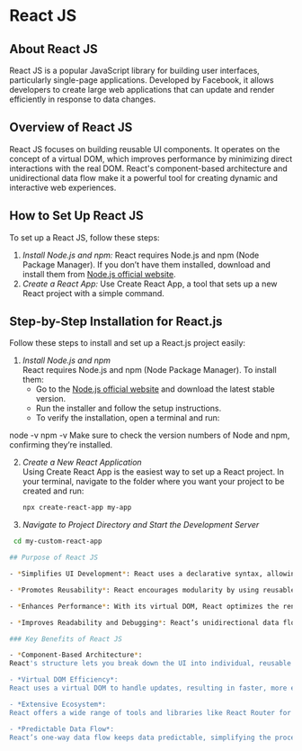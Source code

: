 # React JS

## About React JS
React JS is a popular JavaScript library for building user interfaces, particularly single-page applications. Developed by Facebook, it allows developers to create large web applications that can update and render efficiently in response to data changes.

## Overview of React JS
React JS focuses on building reusable UI components. It operates on the concept of a virtual DOM, which improves performance by minimizing direct interactions with the real DOM. React's component-based architecture and unidirectional data flow make it a powerful tool for creating dynamic and interactive web experiences.

## How to Set Up React JS
To set up a React JS, follow these steps:

1. *Install Node.js and npm:* React requires Node.js and npm (Node Package Manager). If you don’t have them installed, download and install them from [Node.js official website](https://nodejs.org/).
2. *Create a React App:* Use Create React App, a tool that sets up a new React project with a simple command.


## Step-by-Step Installation for React.js

Follow these steps to install and set up a React.js project easily:

1. *Install Node.js and npm*  
   React requires Node.js and npm (Node Package Manager). To install them:
   - Go to the [Node.js official website](https://nodejs.org/) and download the latest stable version.
   - Run the installer and follow the setup instructions.
   - To verify the installation, open a terminal and run:
     
node -v
npm -v
    Make sure to check the version numbers of Node and npm, confirming they’re installed.

2. *Create a New React Application*  
   Using Create React App is the easiest way to set up a React project. In your terminal, navigate to the folder where you want your project to be created and run:
   ```bash
   npx create-react-app my-app

3. *Navigate to Project Directory and Start the Development Server* 
  ```bash
   cd my-custom-react-app

## Purpose of React JS

- *Simplifies UI Development*: React uses a declarative syntax, allowing developers to describe the UI based on data changes rather than manually updating each element, making it easier to build dynamic interfaces.

- *Promotes Reusability*: React encourages modularity by using reusable components that can be applied across different parts of the application, making code more organized and maintainable.

- *Enhances Performance*: With its virtual DOM, React optimizes the rendering process by updating only the parts of the UI affected by data changes, rather than reloading the entire DOM, which leads to faster and smoother UI performance.

- *Improves Readability and Debugging*: React’s unidirectional data flow ensures that data moves in a single direction, keeping the application predictable and making it easier to debug and maintain.

### Key Benefits of React JS

- *Component-Based Architecture*:  
  React's structure lets you break down the UI into individual, reusable components, making development more efficient and organized.

- *Virtual DOM Efficiency*:  
  React uses a virtual DOM to handle updates, resulting in faster, more efficient rendering without unnecessary direct manipulation of the real DOM.

- *Extensive Ecosystem*:  
  React offers a wide range of tools and libraries like React Router for routing and Redux for state management, supported by a large community that contributes valuable resources.

- *Predictable Data Flow*:  
  React’s one-way data flow keeps data predictable, simplifying the process of managing and debugging larger applications.

